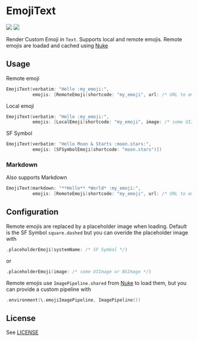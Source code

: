 # EmojiText

![](https://img.shields.io/badge/Swift-5.7-orange?style=flat-square)
![](https://img.shields.io/badge/Platforms-iOS%20%7C%20macOS%20%7C%20tvOS%20%7C%20watchOS-lightgrey?style=flat-square)

Render Custom Emoji in `Text`. Supports local and remote emojis. Remote emojis are loadad and cached using [Nuke](https://github.com/kean/Nuke)

## Usage

Remote emoji

```swift
EmojiText(verbatim: "Hello :my_emoji:",
          emojis: [RemoteEmoji(shortcode: "my_emoji", url: /* URL to emoji */)])
```

Local emoji

```swift
EmojiText(verbatim: "Hello :my_emoji:",
          emojis: [LocalEmoji(shortcode: "my_emoji", image: /* some UIImage or NSImage */)])
```

SF Symbol

```swift
EmojiText(verbatim: "Hello Moon & Starts :moon.stars:",
          emojis: [SFSymbolEmoji(shortcode: "moon.stars")])
```

### Markdown

Also supports Markdown

```swift
EmojiText(markdown: "**Hello** *World* :my_emoji:",
          emojis: [RemoteEmoji(shortcode: "my_emoji", url: /* URL to emoji */)])
```

## Configuration

Remote emojis are replaced by a placeholder image when loading. Default is the SF Symbol `square.dashed` but you can overide the placeholder image with

```swift
.placeholderEmoji(systemName: /* SF Symbol */)
```

or

```swift
.placeholderEmoji(image: /* some UIImage or NSImage */)
```

Remote emojis use `ImagePipeline.shared` from [Nuke](https://github.com/kean/Nuke) to load them, but you can provide a custom pipeline with

```swift
.environment(\.emojiImagePipeline, ImagePipeline())
```

## License

See [LICENSE](LICENSE)
